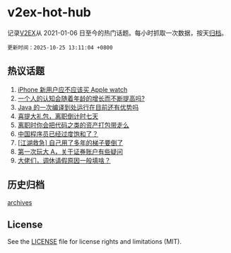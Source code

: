 # v2ex-hot-hub

 记录[V2EX](https://www.v2ex.com/)从 2021-01-06 日至今的热门话题。每小时抓取一次数据，按天[归档](archives)。

`更新时间：2025-10-25 13:11:04 +0800`

## 热议话题

1. [iPhone 新用户应不应该买 Apple watch](https://www.v2ex.com/t/1168164)
1. [一个人的认知会随着年龄的增长而不断提高吗?](https://www.v2ex.com/t/1168137)
1. [Java 的一次编译到处运行在目前还有优势吗](https://www.v2ex.com/t/1168179)
1. [喜提大礼包，离职倒计时七天](https://www.v2ex.com/t/1168128)
1. [离职时你会把代码之类的资产打包带走么](https://www.v2ex.com/t/1168247)
1. [中国程序员已经过度饱和了？](https://www.v2ex.com/t/1168148)
1. [[江湖救急] 自己用了多年的梯子要倒了](https://www.v2ex.com/t/1168274)
1. [第一次玩大 A，关于证券账户有些疑问](https://www.v2ex.com/t/1168141)
1. [大佬们，调休请假原因一般填啥？](https://www.v2ex.com/t/1168194)

## 历史归档

[archives](archives)

## License

See the [LICENSE](LICENSE) file for license rights and limitations (MIT).
